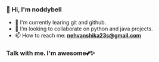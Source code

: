 ### 👋 Hi, I'm noddybell
- 🌱 I'm currently learing git and github.
- 👯 I’m looking to collaborate on python and java projects.
- 📫 How to reach me: **nehvanshika23s@gmail.com**

### Talk with me. I'm awesome💕✨

<!--
**nehvanshika/nehvanshika** is a ✨ _special_ ✨ repository because its `README.md` (this file) appears on your GitHub profile.

Here are some ideas to get you started:

- 🔭 I’m currently working on ...
- 🌱 I’m currently learning ...
- 👯 I’m looking to collaborate on ...
- 🤔 I’m looking for help with ...
- 💬 Ask me about ...
- 📫 How to reach me: ...
- 😄 Pronouns: ...
- ⚡ Fun fact: ...
-->
